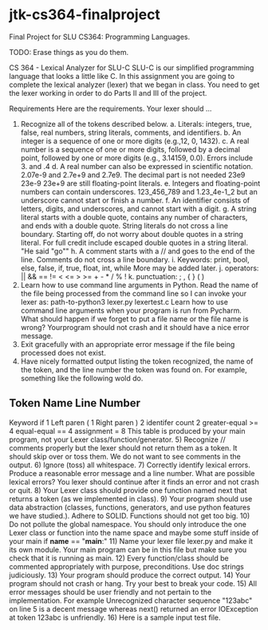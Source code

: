 # jtk-cs364-finalproject
Final Project for SLU CS364: Programming Languages.

TODO: Erase things as you do them.

CS 364 - Lexical Analyzer for SLU-C
SLU-C is our simplified programming language that looks a little like C. In this assignment you are going to complete the lexical analyzer (lexer) that we began in class. You need to get the lexer working in order to do Parts II and III of the project.

Requirements
Here are the requirements. Your lexer should ...

1) Recognize all of the tokens described below.
  a. Literals: integers, true, false, real numbers, string literals, comments, and identifiers.
  b. An integer is a sequence of one or more digits (e.g.,12, 0, 1432).
  c. A real number is a sequence of one or more digits, followed by a decimal point, followed by one or more digits (e.g., 3.14159, 0.0). Errors include 3. and .4
  d. A real number can also be expressed in scientific notation. 2.07e-9 and 2.7e+9 and 2.7e9. The decimal part is not needed 23e9 23e-9 23e+9 are still floating-point literals.
  e. Integers and floating-point numbers can contain underscores. 123_456_789 and 1.23_4e-1_2 but an underscore cannot start or finish a number.
  f. An identifier consists of letters, digits, and underscores, and cannot start with a digit.
  g. A string literal starts with a double quote, contains any number of characters, and ends with a double quote. String literals do not cross a line boundary. Starting off, do not worry about double quotes in a string literal. For full credit include escaped double quotes in a string literal. "He said \"go\""
  h. A comment starts with a // and goes to the end of the line. Comments do not cross a line boundary.
  i. Keywords: print, bool, else, false, if, true, float, int, while More may be added later.
  j. operators: || && == != < <= > >= + - * / % !
  k. punctuation: ; , { } ( )
2) Learn how to use command line arguments in Python. Read the name of the file being processed from the command line so I can invoke your lexer as:
  path-to-python3 lexer.py lexertest.c
Learn how to use command line arguments when your program is run from Pycharm. What should happen if we forget to put a file name or the file name is wrong? Yourprogram should not crash and it should have a nice error message.
3) Exit gracefully with an appropriate error message if the file being processed does not exist.
4) Have nicely formatted output listing the token recognized, the name of the token, and the line number the token was found on. For example, something like the following wold do.

Token            Name                      Line Number
------------------------------------------------------
Keyword          if                        1
Left paren       (                         1
Right paren      )                         2
identifer        count                     2
greater-equal    >=                        4
equal-equal      ==                        4
assignment       =                         8
This table is produced by your main program, not your Lexer class/function/generator.
5) Recognize // comments properly but the lexer should not return them as a token. It should skip over or toss them. We do not want to see comments in the output.
6) Ignore (toss) all whitespace.
7) Correctly identify lexical errors. Produce a reasonable error message and a line number. What are possible lexical errors? You lexer should continue after it finds an error and not crash or quit.
8) Your Lexer class should provide one function named next that returns a token (as we implemented in class).
9) Your program should use data abstraction (classes, functions, generators, and use python features we have studied.). Adhere to SOLID. Functions should not get too big.
10) Do not pollute the global namespace. You should only introduce the one Lexer class or function into the name space and maybe some stuff inside of your main if __name__ == "__main__:"
11) Name your lexer file lexer.py and make it its own module. Your main program can be in this file but make sure you check that it is running as main.
12) Every function/class should be commented appropriately with purpose, preconditions. Use doc strings judiciously.
13) Your program should produce the correct output.
14) Your program should not crash or hang. Try your best to break your code.
15) All error messages should be user friendly and not pertain to the implementation. For example Unrecognized character sequence "123abc" on line 5 is a decent message whereas next() returned an error IOException at token 123abc is unfriendly.
16) Here is a sample input test file.
